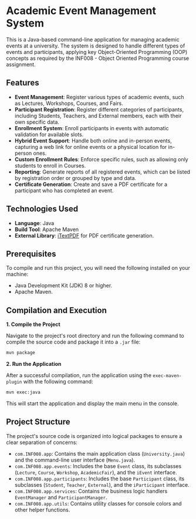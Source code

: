 # Academic Event Management System

This is a Java-based command-line application for managing academic events at a university. The system is designed to handle different types of events and participants, applying key Object-Oriented Programming (OOP) concepts as required by the INF008 - Object Oriented Programming course assignment.

## Features

- **Event Management**: Register various types of academic events, such as Lectures, Workshops, Courses, and Fairs.
- **Participant Registration**: Register different categories of participants, including Students, Teachers, and External members, each with their own specific data.
- **Enrollment System**: Enroll participants in events with automatic validation for available slots.
- **Hybrid Event Support**: Handle both online and in-person events, capturing a web link for online events or a physical location for in-person ones.
- **Custom Enrollment Rules**: Enforce specific rules, such as allowing only students to enroll in Courses.
- **Reporting**: Generate reports of all registered events, which can be listed by registration order or grouped by type and data.
- **Certificate Generation**: Create and save a PDF certificate for a participant who has completed an event.

## Technologies Used

- **Language**: Java
- **Build Tool**: Apache Maven
- **External Library**: [iTextPDF](https://itextpdf.com/) for PDF certificate generation.

## Prerequisites

To compile and run this project, you will need the following installed on your machine:

- Java Development Kit (JDK) 8 or higher.
- Apache Maven.

## Compilation and Execution

**1. Compile the Project**

Navigate to the project's root directory and run the following command to compile the source code and package it into a `.jar` file:

```bash
mvn package
```

**2. Run the Application**

After a successful compilation, run the application using the `exec-maven-plugin` with the following command:

```bash
mvn exec:java
```

This will start the application and display the main menu in the console.

## Project Structure

The project's source code is organized into logical packages to ensure a clear separation of concerns:

- `com.INF008.app`: Contains the main application class (`University.java`) and the command-line user interface (`Menu.java`).
- `com.INF008.app.events`: Includes the base `Event` class, its subclasses (`Lecture`, `Course`, `Workshop`, `AcademicFair`), and the `iEvent` interface.
- `com.INF008.app.participants`: Includes the base `Participant` class, its subclasses (`Student`, `Teacher`, `External`), and the `iParticipant` interface.
- `com.INF008.app.services`: Contains the business logic handlers `EventManager` and `ParticipantManager`.
- `com.INF008.app.utils`: Contains utility classes for console colors and other helper functions.